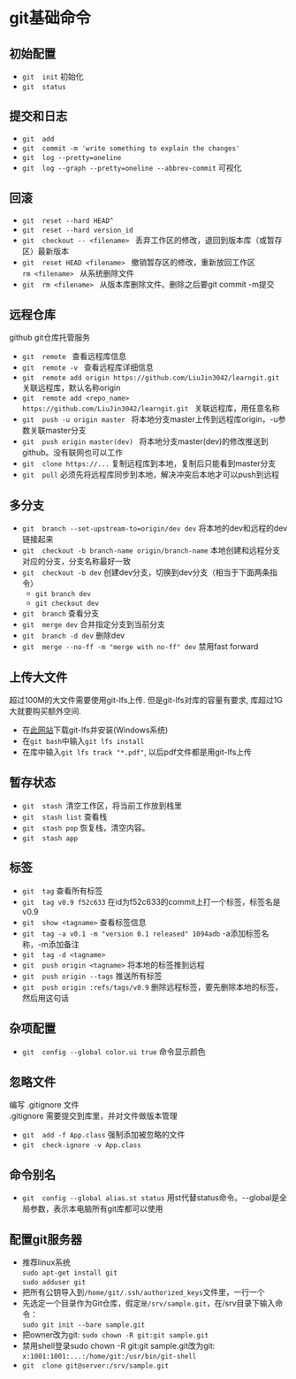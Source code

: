 # git基础命令  

## 初始配置  
  * `git  init` 初始化  
  * `git  status`  

## 提交和日志  
  * `git  add`  
  * `git  commit -m 'write something to explain the changes'`  
  * `git  log --pretty=oneline `  
  * `git  log --graph --pretty=oneline --abbrev-commit` 可视化  

## 回滚  
  * `git  reset --hard HEAD^ `  
  * `git  reset --hard version_id `  
  * `git  checkout -- <filename> ` 丢弃工作区的修改，退回到版本库（或暂存区）最新版本  
  * `git  reset HEAD <filename> ` 撤销暂存区的修改，重新放回工作区  
`rm <filename> ` 从系统删除文件  
  * `git  rm <filename> ` 从版本库删除文件。删除之后要git commit -m提交  

## 远程仓库  
github git仓库托管服务  
  * `git  remote ` 查看远程库信息  
  * `git  remote -v ` 查看远程库详细信息  
  * `git  remote add origin https://github.com/LiuJin3042/learngit.git ` 关联远程库，默认名称origin  
  * `git  remote add <repo_name> https://github.com/LiuJin3042/learngit.git ` 关联远程库，用任意名称  
  * `git  push -u origin master ` 将本地分支master上传到远程库origin，-u参数关联master分支  
  * `git  push origin master(dev) ` 将本地分支master(dev)的修改推送到github。没有联网也可以工作  
  * `git  clone https://...` 复制远程库到本地，复制后只能看到master分支  
  * `git  pull` 必须先将远程库同步到本地，解决冲突后本地才可以push到远程  

## 多分支  
  * `git  branch --set-upstream-to=origin/dev dev` 将本地的dev和远程的dev链接起来  
  * `git  checkout -b branch-name origin/branch-name` 本地创建和远程分支对应的分支，分支名称最好一致  
  * `git  checkout -b dev` 创建dev分支，切换到dev分支（相当于下面两条指令）  
    * `git branch dev `  
    * `git checkout dev`  
  * `git  branch` 查看分支  
  * `git  merge dev` 合并指定分支到当前分支  
  * `git  branch -d dev` 删除dev  
  * `git  merge --no-ff -m "merge with no-ff" dev` 禁用fast forward  

## 上传大文件

超过100M的大文件需要使用git-lfs上传. 但是git-lfs对库的容量有要求, 库超过1G大就要购买额外空间.

* 在[此网站](git-lfs.github.com)下载git-lfs并安装(Windows系统)
* 在`git bash`中输入`git lfs install`
* 在库中输入`git lfs track "*.pdf"`, 以后pdf文件都是用git-lfs上传



## 暂存状态  
  * `git  stash `清空工作区，将当前工作放到栈里  
  * `git  stash list` 查看栈  
  * `git  stash pop` 恢复栈，清空内容。  
  * `git  stash app`  

## 标签  
  * `git  tag` 查看所有标签  
  * `git  tag v0.9 f52c633` 在id为f52c633的commit上打一个标签，标签名是v0.9  
  * `git  show <tagname>` 查看标签信息  
  * `git  tag -a v0.1 -m "version 0.1 released" 1094adb` -a添加标签名称，-m添加备注  
  * `git  tag -d <tagname>`  
  * `git  push origin <tagname>` 将本地的标签推到远程  
  * `git  push origin --tags` 推送所有标签  
  * `git  push origin :refs/tags/v0.9` 删除远程标签，要先删除本地的标签，然后用这句话  

## 杂项配置  
  * `git  config --global color.ui true` 命令显示颜色  

## 忽略文件  
编写 .gitignore 文件  
.gitignore 需要提交到库里，并对文件做版本管理  
  * `git  add -f App.class` 强制添加被忽略的文件  
  * `git  check-ignore -v App.class`  

## 命令别名  
  * `git  config --global alias.st status` 用st代替status命令。--global是全局参数，表示本电脑所有git库都可以使用  

## 配置git服务器  
  * 推荐linux系统  
`sudo apt-get install git`  
`sudo adduser git`  
  * 把所有公钥导入到`/home/git/.ssh/authorized_keys`文件里，一行一个  
  * 先选定一个目录作为Git仓库，假定`是/srv/sample.git`，在/srv目录下输入命令：  
`sudo git init --bare sample.git`  
  * 把owner改为git: `sudo chown -R git:git sample.git`  
  * 禁用shell登录sudo chown -R git:git sample.git改为git: `x:1001:1001:...:/home/git:/usr/bin/git-shell`  
  * `git  clone git@server:/srv/sample.git`  
